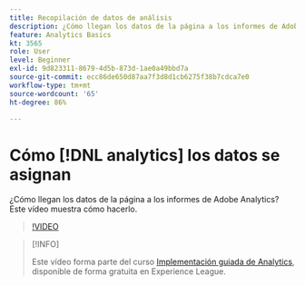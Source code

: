 ```yaml
---
title: Recopilación de datos de análisis
description: ¿Cómo llegan los datos de la página a los informes de Adobe Analytics? Este vídeo muestra cómo hacerlo.
feature: Analytics Basics
kt: 3565
role: User
level: Beginner
exl-id: 9d823311-8679-4d5b-873d-1ae0a49bbd7a
source-git-commit: ecc86de650d87aa7f3d8d1cb6275f38b7cdca7e0
workflow-type: tm+mt
source-wordcount: '65'
ht-degree: 86%

---
```


# Cómo [!DNL analytics] los datos se asignan

¿Cómo llegan los datos de la página a los informes de Adobe Analytics? Este vídeo muestra cómo hacerlo.

>[!VIDEO](https://video.tv.adobe.com/v/28768/?quality=12&learn=on)

>[!INFO]
>
> Este vídeo forma parte del curso [Implementación guiada de Analytics](https://experienceleague.adobe.com/?recommended=Analytics-D-1-2019.1), disponible de forma gratuita en Experience League.